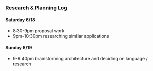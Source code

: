 ### Research & Planning Log
#### Saturday 6/18
- 8:30-9pm proposal work
- 9pm-10:30pm researching similar applications

#### Sunday 6/19
- 9-9:40pm brainstorming architecture and deciding on language / research 
